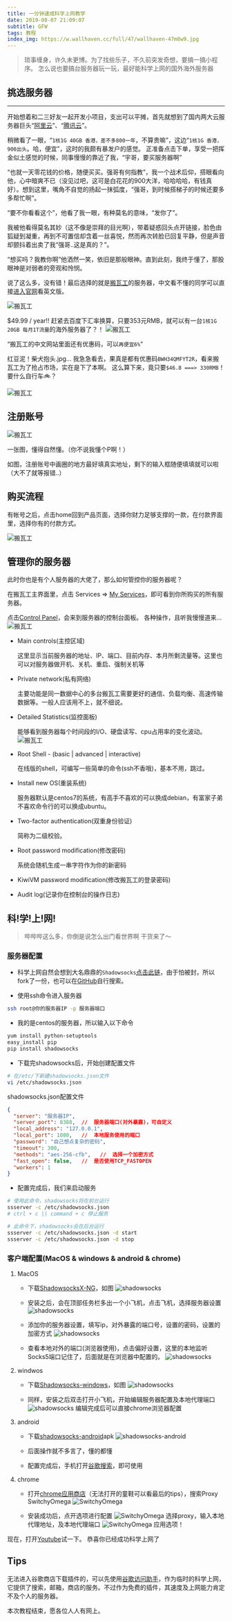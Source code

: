 ```yaml
---
title: 一分钟速成科学上网教学
date: 2019-08-07 21:09:07
subtitle: GFW
tags: 教程
index_img: https://w.wallhaven.cc/full/47/wallhaven-47m8w9.jpg
---
```


> 琐事缠身，许久未更博。为了找些乐子，不久前突发奇想，要搞一搞小程序。
> 怎么说也要搞台服务器玩一玩，最好能科学上网的国外海外服务器

<!-- more -->

## 挑选服务器

----------------
开始想着和二三好友一起开发小项目，支出可以平摊，首先就想到了国内两大云服务器巨头“<u>[阿里云](https://cn.aliyun.com/)</u>”、“<u>[腾讯云](https://cloud.tencent.com/)</u>”。

稍微看了一眼，“`1核1G 40GB 香港，差不多800一年`，不算贵嘛”，这边“`1核1G 香港，900出头`。哈，便宜”，这时的我颇有暴发户的感觉。
正准备点击下单，享受一把挥金似土感觉的时候，同事慢慢的靠近了我，“宇哥，要买服务器啊”

“也就一天零花钱的价格，随便买买。强哥有何指教”，我一个战术后仰，搭眼看向他，心中暗爽不已（没见过吧，这可是白花花的900大洋，哈哈哈哈，有钱真好）。想到这里，嘴角不自觉的扬起一抹弧度，“强哥，到时候搭梯子的时候还要多多帮忙啊”。

“要不你看看这个”，他看了我一眼，有种莫名的意味，“发你了”。

我被他看得莫名其妙（这不像是崇拜的目光啊），带着疑惑回头点开链接，脸色由狐疑到凝重，再到不可置信却含着一丝喜悦，然而再次转脸已回复平静，但是声音却颤抖着出卖了我“强哥..这是真的？”。

“想买吗？我教你啊”他洒然一笑，依旧是那般眼神。直到此刻，我终于懂了，那股眼神是对弱者的旁观和怜悯。


说了这么多，没有错！最后选择的就是<u>[搬瓦工](https://bwg.net/)</u>的服务器，中文看不懂的同学可以直接<u>[进入官网](https://bwh88.net/)</u>看英文版。

![搬瓦工](https://ws1.sinaimg.cn/large/006665PZgy1g5ri7ptm3oj30sy0mxdhj.jpg '搬瓦工产品界面')

$49.99 / year!! 赶紧去百度下汇率换算，只要353元RMB，就可以有一台`1核1G 20GB 每月1T流量`的海外服务器了？！
![搬瓦工](https://ws1.sinaimg.cn/large/006665PZgy1g5riol9ldfj30f205874c.jpg '百度汇率换算')

“搬瓦工的中文网站里面还有优惠码，可以`再便宜6%`”

红豆泥！柴犬抱头.jpg... 我急急看去，果真是都有优惠码`BWH34QMFYT2R`，看来搬瓦工为了抢占市场，实在是下了本啊。
这么算下来，竟只要`$46.8 ===> 330RMB`！要什么自行车🚲？

![搬瓦工](https://ws1.sinaimg.cn/large/006665PZgy1g5riypvnthj30rd0c3dg9.jpg '搬瓦工付款界面')

## 注册账号

![搬瓦工](https://ws1.sinaimg.cn/large/006665PZgy1g5rj5o8k32j30sc0o278q.jpg '注册页面')

一张图，懂得自然懂。（你不说我懂个P啊！）

如图，注册账号中画圈的地方最好填真实地址，剩下的输入框随便填填就可以啦（大不了就等报错..）

## 购买流程

有帐号之后，点击home回到产品页面，选择你财力足够支撑的一款，在付款界面里，选择你有的付款方式。

![搬瓦工](https://ws1.sinaimg.cn/large/006665PZgy1g5rjcp083dj30i9053jrd.jpg '付款页面')

## 管理你的服务器

此时你也是有个人服务器的大佬了，那么如何管控你的服务器呢？

在搬瓦工主界面里，点击 Services => <u>[My Services](https://bwh88.net/clientarea.php?action=products)</u>，即可看到你所购买的所有服务器。

点击<u>[Control Panel](https://kiwivm.64clouds.com/main.php)</u>，会来到服务器的控制台面板。
各种操作，且听我慢慢道来...
![搬瓦工](http://ww1.sinaimg.cn/large/006665PZgy1g5s86a10hjj32ak14i11i.jpg '服务器控制面板')

- Main controls(主控区域)

  这里显示当前服务器的地址、IP、端口、目前内存、本月所剩流量等。这里也可以对服务器做开机、关机、重启、强制关机等

- Private network(私有网络)

  主要功能是同一数据中心的多台搬瓦工需要更好的通信、负载均衡、高速传输数据等。一般人应该用不上，就不细说。

- Detailed Statistics(监控面板)

  能够看到服务器每个时间段的I/O、硬盘读写、cpu占用率的变化波动。
  ![搬瓦工](http://ww1.sinaimg.cn/large/006665PZgy1g5s9e2d9j7j32j20w0q91.jpg '服务器波动')

- Root Shell - (basic | advanced | interactive)

  在线版的shell，可编写一些简单的命令(ssh不香哦)，基本不用，跳过。

- Install new OS(重装系统)

  服务器默认是centos7的系统，有高手不喜欢的可以换成debian，有富家子弟不喜欢命令行的可以换成ubuntu。

- Two-factor authentication(双重身份验证)

  简称为二级校验。

- Root password modification(修改密码)

  系统会随机生成一串字符作为你的新密码

- KiwiVM password modification(修改搬瓦工的登录密码)

- Audit log(记录你在控制台的操作日志)

## 科!学!上!网!

  > 哔哔哔这么多，你倒是说怎么出门看世界啊
  > 干货来了～

### 服务器配置

- 科学上网自然会想到大名鼎鼎的`Shadowsocks`<u>[点击此链](https://github.com/elegantYU/shadowsocks)</u>，由于怕被封，所以fork了一份，也可以在<u>[GitHub](https://github.com)</u>自行搜索。

- 使用ssh命令进入服务器
```bash
ssh root@你的服务器IP -p 服务器端口
```

- 我的是centos的服务器，所以输入以下命令
```bash
yum install python-setuptools
easy_install pip
pip install shadowsocks
```

- 下载完shadowsocks后，开始创建配置文件
```bash
# 在/etc/下新建shadowsocks.json文件
vi /etc/shadowsocks.json
```
shadowsocks.json配置文件
```json
{
  "server": "服务器IP",
  "server_port": 8388,  //  服务器端口(对外暴露)，可自定义
  "local_address": "127.0.0.1",
  "local_port": 1080,   //  本地服务使用的端口
  "password": "自己想点复杂的密码",
  "timeout": 300,
  "methods": "aes-256-cfb",   //  选择一个加密方式
  "fast_open": false,   //  是否使用TCP_FASTOPEN
  "workers": 1
}
```

- 配置完成后，我们来启动服务

```bash
# 使用此命令，shadowsocks将在前台运行
ssserver -c /etc/shadowsocks.json
# ctrl + c || command + c 停止服务
```

```bash
# 此命令下，shadowsocks会在后台运行
ssserver -c /etc/shadowsocks.json -d start
ssserver -c /etc/shadowsocks.json -d stop
```

### 客户端配置(MacOS & windows & android & chrome)

1. MacOS

    - 下载<u>[ShadowsocksX-NG](https://github.com/shadowsocks/ShadowsocksX-NG/releases)</u>，如图
    ![shadowsocks](http://ww1.sinaimg.cn/large/006665PZgy1g5sfg2u53hj31l010ate4.jpg 'mac工具')

    - 安装之后，会在顶部任务栏多出一个小飞机，点击飞机，选择服务器设置
    ![shadowsocks](http://ww1.sinaimg.cn/large/006665PZgy1g5sfk26h91j30u00oiqkb.jpg 'mac工具')
    
    - 添加你的服务器设置，填写ip，对外暴露的端口号，设置的密码，设置的加密方式
    ![shadowsocks](http://ww1.sinaimg.cn/large/006665PZgy1g5sgtuzzb8j30uy0hy762.jpg 'mac工具')

    - 查看本地对外的端口(浏览器使用)，点击偏好设置，这里的本地监听Socks5端口记住了，后面就是在浏览器中配置的。
    ![shadowsocks](http://ww1.sinaimg.cn/large/006665PZgy1g5tkmumty2j30qo0mg777.jpg 'mac工具')

2. windwos

    - 下载<u>[Shadowsocks-windows](https://github.com/shadowsocks/shadowsocks-windows/releases)</u>，如图
    ![shadowsocks](https://ws1.sinaimg.cn/large/006665PZly1g5ueft87rrj30rb0njwfm.jpg 'windows工具')

    - 同样，安装之后双击打开小飞机，开始编辑服务器配置及本地代理端口
    ![shadowsocks](https://ws1.sinaimg.cn/large/006665PZly1g5ueis02oqj30cx0d70sx.jpg 'windows工具')
    编辑完成后可以直接chrome浏览器配置

3. android
    - 下载<u>[shadowsocks-android](https://github.com/shadowsocks/shadowsocks-android/releases)</u>apk
    ![shadowsocks-android](https://ws1.sinaimg.cn/large/006665PZly1g5uf3446cjj30r60jhjsg.jpg 'shadowsocks-android')

    - 后面操作就不多言了，懂的都懂

    - 配置完成后，手机打开<u>[谷歌搜索](https://www.google.com)</u>，即可使用

4. chrome
    
    - 打开<u>[chrome应用商店](https://chrome.google.com/webstore/category/extensions?hl=zh-CN)</u>（无法打开的童鞋可以看最后的tips），搜索Proxy SwitchyOmega
    ![SwitchyOmega](https://ws1.sinaimg.cn/large/006665PZly1g5ueoo2jlwj30tl0neq4a.jpg 'SwitchyOmega')

    - 安装成功后，点开选项进行配置
    ![SwitchyOmega](https://ws1.sinaimg.cn/large/006665PZly1g5uer6yrpgj305a072jrc.jpg 'SwitchyOmega')
    选择proxy，输入本地代理地址，及本地代理端口
    ![SwitchyOmega](https://ws1.sinaimg.cn/large/006665PZly1g5ueuduracj30x90ddaap.jpg 'SwitchyOmega')
    应用选项！ 

现在，打开[Youtube](https://www.youtube.com/)试一下。
恭喜你已经成功科学上网了

## Tips

  无法进入谷歌商店下载插件的，可以先使用<u>[谷歌访问助手](https://chrome.zzzmh.cn/info?token=gocklaboggjfkolaknpbhddbaopcepfp)</u>，作为临时的科学上网，它提供了搜索，邮箱，商店的服务。不过作为免费的插件，其速度及上网能力肯定不及个人的服务器。


本次教程结束，愿各位人人有网上。